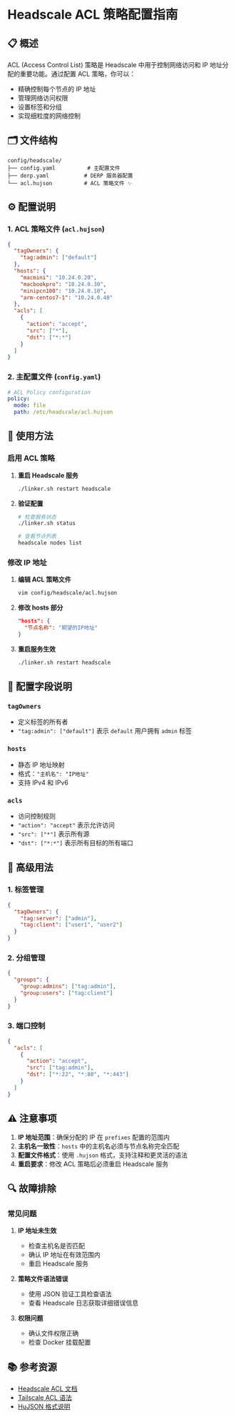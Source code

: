 # Headscale ACL 策略配置指南

## 📋 概述

ACL (Access Control List) 策略是 Headscale 中用于控制网络访问和 IP 地址分配的重要功能。通过配置 ACL 策略，你可以：

- 精确控制每个节点的 IP 地址
- 管理网络访问权限
- 设置标签和分组
- 实现细粒度的网络控制

## 🗂️ 文件结构

```
config/headscale/
├── config.yaml          # 主配置文件
├── derp.yaml           # DERP 服务器配置
└── acl.hujson          # ACL 策略文件 ✨
```

## ⚙️ 配置说明

### 1. ACL 策略文件 (`acl.hujson`)

```json
{
  "tagOwners": {
    "tag:admin": ["default"]
  },
  "hosts": {
    "macmini": "10.24.0.20",
    "macbookpro": "10.24.0.30", 
    "minipcn100": "10.24.0.10",
    "arm-centos7-1": "10.24.0.40"
  },
  "acls": [
    {
      "action": "accept",
      "src": ["*"],
      "dst": ["*:*"]
    }
  ]
}
```

### 2. 主配置文件 (`config.yaml`)

```yaml
# ACL Policy configuration
policy:
  mode: file
  path: /etc/headscale/acl.hujson
```

## 🔧 使用方法

### 启用 ACL 策略

1. **重启 Headscale 服务**
   ```bash
   ./linker.sh restart headscale
   ```

2. **验证配置**
   ```bash
   # 检查服务状态
   ./linker.sh status
   
   # 查看节点列表
   headscale nodes list
   ```

### 修改 IP 地址

1. **编辑 ACL 策略文件**
   ```bash
   vim config/headscale/acl.hujson
   ```

2. **修改 hosts 部分**
   ```json
   "hosts": {
     "节点名称": "期望的IP地址"
   }
   ```

3. **重启服务生效**
   ```bash
   ./linker.sh restart headscale
   ```

## 📝 配置字段说明

### `tagOwners`
- 定义标签的所有者
- `"tag:admin": ["default"]` 表示 `default` 用户拥有 `admin` 标签

### `hosts`
- 静态 IP 地址映射
- 格式：`"主机名": "IP地址"`
- 支持 IPv4 和 IPv6

### `acls`
- 访问控制规则
- `"action": "accept"` 表示允许访问
- `"src": ["*"]` 表示所有源
- `"dst": ["*:*"]` 表示所有目标的所有端口

## 🚀 高级用法

### 1. 标签管理
```json
{
  "tagOwners": {
    "tag:server": ["admin"],
    "tag:client": ["user1", "user2"]
  }
}
```

### 2. 分组管理
```json
{
  "groups": {
    "group:admins": ["tag:admin"],
    "group:users": ["tag:client"]
  }
}
```

### 3. 端口控制
```json
{
  "acls": [
    {
      "action": "accept",
      "src": ["tag:admin"],
      "dst": ["*:22", "*:80", "*:443"]
    }
  ]
}
```

## ⚠️ 注意事项

1. **IP 地址范围**：确保分配的 IP 在 `prefixes` 配置的范围内
2. **主机名一致性**：`hosts` 中的主机名必须与节点名称完全匹配
3. **配置文件格式**：使用 `.hujson` 格式，支持注释和更灵活的语法
4. **重启要求**：修改 ACL 策略后必须重启 Headscale 服务

## 🔍 故障排除

### 常见问题

1. **IP 地址未生效**
   - 检查主机名是否匹配
   - 确认 IP 地址在有效范围内
   - 重启 Headscale 服务

2. **策略文件语法错误**
   - 使用 JSON 验证工具检查语法
   - 查看 Headscale 日志获取详细错误信息

3. **权限问题**
   - 确认文件权限正确
   - 检查 Docker 挂载配置

## 📚 参考资源

- [Headscale ACL 文档](https://github.com/juanfont/headscale/blob/main/docs/acls.md)
- [Tailscale ACL 语法](https://tailscale.com/kb/1018/acls/)
- [HuJSON 格式说明](https://github.com/tailscale/hujson)

